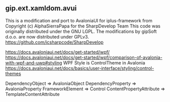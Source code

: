 ## gip.ext.xamldom.avui
This is a modification and port to AvaloniaUI for iplus-framework from Copyright (c) AlphaSierraPapa for the SharpDevelop Team
This code was originally distributed under the GNU LGPL. The modifications by gipSoft d.o.o. are now distributed under GPLv3.
https://github.com/icsharpcode/SharpDevelop

https://docs.avaloniaui.net/docs/get-started/wpf/
https://docs.avaloniaui.net/docs/get-started/wpf/comparison-of-avalonia-with-wpf-and-uwp#styling
WPF Style is ControlTheme in Avalonia
https://docs.avaloniaui.net/docs/basics/user-interface/styling/control-themes


DependencyObject => AvaloniaObject
DependencyProperty => AvaloniaProperty
FrameworkElement => Control
ContentPropertyAttribute => TemplateContentAttribute